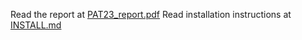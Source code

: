 Read the report at [PAT23_report.pdf](PAT23_report.pdf)
Read installation instructions at [INSTALL.md](INSTALL.md)
